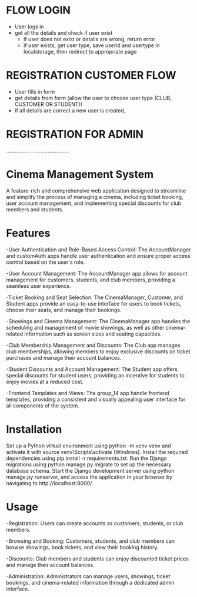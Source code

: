 # FLOW LOGIN

- User logs in
- get all the details and check if user exist
    - if user does not exist or details are wrong, return error
    - if user exists, get user type, save userid and usertype in localstorage, then redirect to appropriate page

# REGISTRATION CUSTOMER FLOW
- User fills in form
- get details from form (allow the user to choose user type (CLUB, CUSTOMER OR STUDENT))
- if all details are correct a new user is created, 

# REGISTRATION FOR ADMIN

...........................................



# Cinema Management System
A feature-rich and comprehensive web application designed to streamline and simplify the process of managing a cinema, including ticket booking, user account management, and implementing special discounts for club members and students.

# Features
-User Authentication and Role-Based Access Control: The AccountManager and customAuth apps handle user authentication and ensure proper access control based on the user's role.


-User Account Management: The AccountManager app allows for account management for customers, students, and club members, providing a seamless user experience.


-Ticket Booking and Seat Selection: The CinemaManager, Customer, and Student apps provide an easy-to-use interface for users to book tickets, choose their seats, and manage their bookings.


-Showings and Cinema Management: The CinemaManager app handles the scheduling and management of movie showings, as well as other cinema-related information such as screen sizes and seating capacities.


-Club Membership Management and Discounts: The Club app manages club memberships, allowing members to enjoy exclusive discounts on ticket purchases and manage their account balances.


-Student Discounts and Account Management: The Student app offers special discounts for student users, providing an incentive for students to enjoy movies at a reduced cost.


-Frontend Templates and Views: The group_14 app handle frontend templates, providing a consistent and visually appealing user interface for all components of the system.  
# Installation

Set up a Python virtual environment using python -m venv venv and activate it with source venv\Scripts\activate (Windows).
Install the required dependencies using pip install -r requirements.txt.
Run the Django migrations using python manage.py migrate to set up the necessary database schema.
Start the Django development server using python manage.py runserver, and access the application in your browser by navigating to http://localhost:8000/.
# Usage
-Registration: Users can create accounts as customers, students, or club members.

-Browsing and Booking: Customers, students, and club members can browse showings, book tickets, and view their booking history.


-Discounts: Club members and students can enjoy discounted ticket prices and manage their account balances.


-Administration: Administrators can manage users, showings, ticket bookings, and cinema-related information through a dedicated admin interface.
